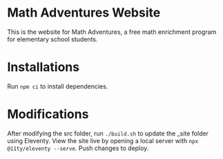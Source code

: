 # Math Adventures Website

This is the website for Math Adventures, a free math enrichment program for elementary school students.

# Installations
Run `npm ci` to install dependencies.

# Modifications
After modifying the src folder, run `./build.sh` to update the _site folder using Eleventy. View the site live by opening a local server with `npx @11ty/eleventy --serve`. Push changes to deploy.